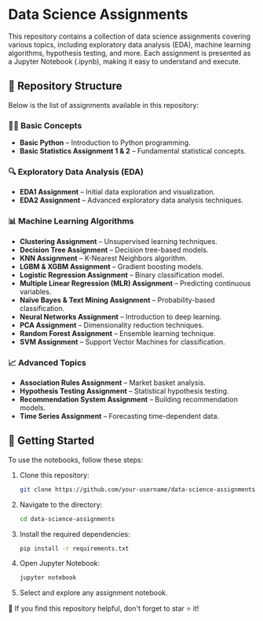 # Data Science Assignments

This repository contains a collection of data science assignments covering various topics, including exploratory data analysis (EDA), machine learning algorithms, hypothesis testing, and more. Each assignment is presented as a Jupyter Notebook (.ipynb), making it easy to understand and execute.

## 📂 Repository Structure

Below is the list of assignments available in this repository:

### 🧑‍💻 Basic Concepts
- **Basic Python** – Introduction to Python programming.
- **Basic Statistics Assignment 1 & 2** – Fundamental statistical concepts.

### 🔍 Exploratory Data Analysis (EDA)
- **EDA1 Assignment** – Initial data exploration and visualization.
- **EDA2 Assignment** – Advanced exploratory data analysis techniques.

### 📊 Machine Learning Algorithms
- **Clustering Assignment** – Unsupervised learning techniques.
- **Decision Tree Assignment** – Decision tree-based models.
- **KNN Assignment** – K-Nearest Neighbors algorithm.
- **LGBM & XGBM Assignment** – Gradient boosting models.
- **Logistic Regression Assignment** – Binary classification model.
- **Multiple Linear Regression (MLR) Assignment** – Predicting continuous variables.
- **Naïve Bayes & Text Mining Assignment** – Probability-based classification.
- **Neural Networks Assignment** – Introduction to deep learning.
- **PCA Assignment** – Dimensionality reduction techniques.
- **Random Forest Assignment** – Ensemble learning technique.
- **SVM Assignment** – Support Vector Machines for classification.

### 📈 Advanced Topics
- **Association Rules Assignment** – Market basket analysis.
- **Hypothesis Testing Assignment** – Statistical hypothesis testing.
- **Recommendation System Assignment** – Building recommendation models.
- **Time Series Assignment** – Forecasting time-dependent data.

## 🚀 Getting Started
To use the notebooks, follow these steps:

1. Clone this repository:
   ```bash
   git clone https://github.com/your-username/data-science-assignments.git
   ```
2. Navigate to the directory:
   ```bash
   cd data-science-assignments
   ```
3. Install the required dependencies:
   ```bash
   pip install -r requirements.txt
   ```
4. Open Jupyter Notebook:
   ```bash
   jupyter notebook
   ```
5. Select and explore any assignment notebook.

🌟 If you find this repository helpful, don't forget to star ⭐ it!

